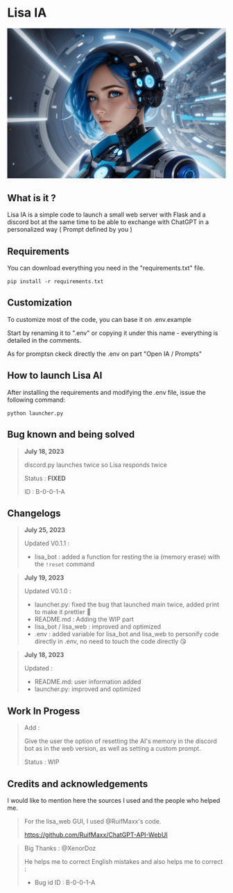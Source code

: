 # Lisa IA

![alt text](static/img/lisa_photo.jpg "Photo generate by ia for represent Lisa")

## What is it ?

Lisa IA is a simple code to launch a small web server with Flask and a discord bot at the same time to be able to exchange with ChatGPT in a personalized way ( Prompt defined by you ) 

## Requirements

You can download everything you need in the "requirements.txt" file.

```
pip install -r requirements.txt
```

## Customization

To customize most of the code, you can base it on .env.example

Start by renaming it to ".env" or copying it under this name - everything is detailed in the comments.

As for promptsn ckeck directly the .env on part "Open IA / Prompts"

## How to launch Lisa AI

After installing the requirements and modifying the .env file, issue the following command: 

```
python launcher.py
```

## Bug known and being solved

>**July 18, 2023**
> 
> discord.py launches twice so Lisa responds twice
> 
> Status : **FIXED**
> 
> ID : B-0-0-1-A

## Changelogs

>**July 25, 2023**
> 
> Updated V0.1.1 :
> - lisa_bot : added a function for resting the ia (memory erase) with the `!reset` command


>**July 19, 2023**
> 
> Updated V0.1.0 :
> - launcher.py: fixed the bug that launched main twice, added print to make it prettier 🥰
> - README.md : Adding the WIP part
> - lisa_bot / lisa_web : improved and optimized 
> - .env : added variable for lisa_bot and lisa_web to personify code directly in .env, no need to touch the code directly 😘


>**July 18, 2023**
> 
> Updated :
> - README.md: user information added
> - launcher.py: improved and optimized 

## Work In Progess

> Add : 
> 
> Give the user the option of resetting the AI's memory in the discord bot as in the web version, as well as setting a custom prompt. 
>
> Status : WIP

## Credits and acknowledgements

I would like to mention here the sources I used and the people who helped me.

>For the lisa_web GUI, I used @RuifMaxx's code.
>
>https://github.com/RuifMaxx/ChatGPT-API-WebUI

> Big Thanks : @XenorDoz 
> 
> He helps me to correct English mistakes and also helps me to correct :
> 
> - Bug id ID : B-0-0-1-A

